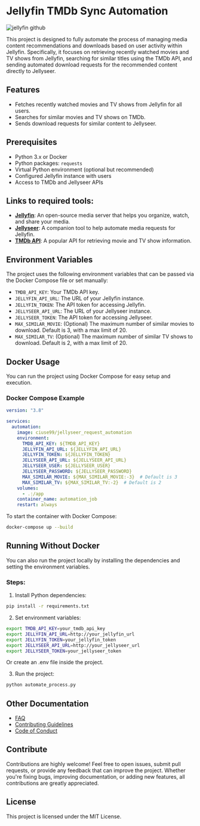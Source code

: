 
# Jellyfin TMDb Sync Automation
![jellyfin github](https://github.com/user-attachments/assets/78c0616b-f7d2-49f6-9ff6-2c1f9969aae9)

This project is designed to fully automate the process of managing media content recommendations and downloads based on user activity within Jellyfin. Specifically, it focuses on retrieving recently watched movies and TV shows from Jellyfin, searching for similar titles using the TMDb API, and sending automated download requests for the recommended content directly to Jellyseer.

## Features
- Fetches recently watched movies and TV shows from Jellyfin for all users.
- Searches for similar movies and TV shows on TMDb.
- Sends download requests for similar content to Jellyseer.

## Prerequisites
- Python 3.x or Docker
- Python packages: `requests`
- Virtual Python environment (optional but recommended)
- Configured Jellyfin instance with users
- Access to TMDb and Jellyseer APIs

## Links to required tools:
- **[Jellyfin](https://jellyfin.org/)**: An open-source media server that helps you organize, watch, and share your media.
- **[Jellyseer](https://github.com/Fallenbagel/jellyseerr)**: A companion tool to help automate media requests for Jellyfin.
- **[TMDb API](https://www.themoviedb.org/documentation/api)**: A popular API for retrieving movie and TV show information.

## Environment Variables
The project uses the following environment variables that can be passed via the Docker Compose file or set manually:
- `TMDB_API_KEY`: Your TMDb API key.
- `JELLYFIN_API_URL`: The URL of your Jellyfin instance.
- `JELLYFIN_TOKEN`: The API token for accessing Jellyfin.
- `JELLYSEER_API_URL`: The URL of your Jellyseer instance.
- `JELLYSEER_TOKEN`: The API token for accessing Jellyseer.
- `MAX_SIMILAR_MOVIE`: (Optional) The maximum number of similar movies to download. Default is 3, with a max limit of 20.
- `MAX_SIMILAR_TV`: (Optional) The maximum number of similar TV shows to download. Default is 2, with a max limit of 20.

## Docker Usage

You can run the project using Docker Compose for easy setup and execution.

### Docker Compose Example

```yaml
version: "3.8"

services:
  automation:
    image: ciuse99/jellyseer_request_automation
    environment:
      TMDB_API_KEY: ${TMDB_API_KEY}
      JELLYFIN_API_URL: ${JELLYFIN_API_URL}
      JELLYFIN_TOKEN: ${JELLYFIN_TOKEN}
      JELLYSEER_API_URL: ${JELLYSEER_API_URL}
      JELLYSEER_USER: ${JELLYSEER_USER}
      JELLYSEER_PASSWORD: ${JELLYSEER_PASSWORD}
      MAX_SIMILAR_MOVIE: ${MAX_SIMILAR_MOVIE:-3}  # Default is 3
      MAX_SIMILAR_TV: ${MAX_SIMILAR_TV:-2}  # Default is 2
    volumes:
      - .:/app
    container_name: automation_job
    restart: always
```
To start the container with Docker Compose:

```bash
docker-compose up --build
```

## Running Without Docker
You can also run the project locally by installing the dependencies and setting the environment variables.

### Steps:
1. Install Python dependencies:

```bash
pip install -r requirements.txt
```

2. Set environment variables:

```bash
export TMDB_API_KEY=your_tmdb_api_key
export JELLYFIN_API_URL=http://your_jellyfin_url
export JELLYFIN_TOKEN=your_jellyfin_token
export JELLYSEER_API_URL=http://your_jellyseer_url
export JELLYSEER_TOKEN=your_jellyseer_token
```

Or create an .env file inside the project.

3. Run the project:

```bash
python automate_process.py
```

## Other Documentation
- [FAQ](FAQ.md)
- [Contributing Guidelines](CONTRIBUTING.md)
- [Code of Conduct](CODE_OF_CONDUCT.md)

## Contribute
Contributions are highly welcome! Feel free to open issues, submit pull requests, or provide any feedback that can improve the project. Whether you're fixing bugs, improving documentation, or adding new features, all contributions are greatly appreciated.

## License
This project is licensed under the MIT License.

